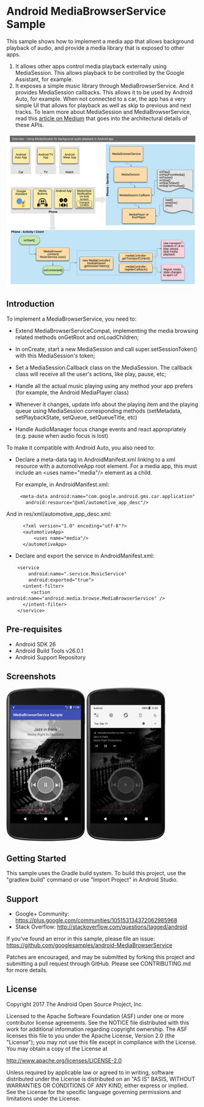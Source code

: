 
Android MediaBrowserService Sample
===================================

This sample shows how to implement a media app that allows
background playback of audio, and provide a media library
that is exposed to other apps.
1. It allows other apps control media playback externally
using MediaSession. This allows playback to be controlled by
the Google Assistant, for example.
2. It exposes a simple music library through MediaBrowserService.
And it provides MediaSession callbacks. This allows it to be used
by Android Auto, for example.
When not connected to a car, the app has a very simple UI that
allows for playback as well as skip to previous and next tracks.
To learn more about MediaSession and MediaBrowserService, read
this [article on Medium](https://medium.com/google-developers/understanding-mediasession-part-4-4-dcc77c535f99)
that goes into the architectural details of these APIs.

<img src="screenshots/architecture.png" height="400" alt="Architecture Diagram"/>

Introduction
------------

To implement a MediaBrowserService, you need to:

- Extend MediaBrowserServiceCompat, implementing the media
  browsing related methods onGetRoot and onLoadChildren;

- In onCreate, start a new MediaSession and call super.setSessionToken() with
  this MediaSession's token;

- Set a MediaSession.Callback class on the MediaSession. The callback class
  will receive all the user's actions, like play, pause, etc;

- Handle all the actual music playing using any method your app prefers
  (for example, the Android MediaPlayer class)

- Whenever it changes, update info about the playing item and the playing
  queue using MediaSession corresponding methods (setMetadata,
  setPlaybackState, setQueue, setQueueTitle, etc)

- Handle AudioManager focus change events and react appropriately
  (e.g. pause when audio focus is lost)


To make it compatible with Android Auto, you also need to:

- Declare a meta-data tag in AndroidManifest.xml linking to a xml resource
  with a automotiveApp root element. For a media app, this must include
  an &lt;uses name="media"/&gt; element as a child.

  For example, in AndroidManifest.xml:
```
     <meta-data android:name="com.google.android.gms.car.application"
       android:resource="@xml/automotive_app_desc"/>
```

  And in res/xml/automotive\_app\_desc.xml:
```
      <?xml version="1.0" encoding="utf-8"?>
      <automotiveApp>
          <uses name="media"/>
      </automotiveApp>
```

- Declare and export the service in AndroidManifest.xml:
```
    <service
        android:name=".service.MusicService"
        android:exported="true">
      <intent-filter>
         <action android:name="android.media.browse.MediaBrowserService" />
      </intent-filter>
    </service>
```

Pre-requisites
--------------

- Android SDK 26
- Android Build Tools v26.0.1
- Android Support Repository

Screenshots
-------------

<img src="screenshots/1-main.png" height="400" alt="Screenshot"/> <img src="screenshots/2-notification.png" height="400" alt="Screenshot"/> 

Getting Started
---------------

This sample uses the Gradle build system. To build this project, use the
"gradlew build" command or use "Import Project" in Android Studio.

Support
-------

- Google+ Community: https://plus.google.com/communities/105153134372062985968
- Stack Overflow: http://stackoverflow.com/questions/tagged/android

If you've found an error in this sample, please file an issue:
https://github.com/googlesamples/android-MediaBrowserService

Patches are encouraged, and may be submitted by forking this project and
submitting a pull request through GitHub. Please see CONTRIBUTING.md for more details.

License
-------

Copyright 2017 The Android Open Source Project, Inc.

Licensed to the Apache Software Foundation (ASF) under one or more contributor
license agreements.  See the NOTICE file distributed with this work for
additional information regarding copyright ownership.  The ASF licenses this
file to you under the Apache License, Version 2.0 (the "License"); you may not
use this file except in compliance with the License.  You may obtain a copy of
the License at

http://www.apache.org/licenses/LICENSE-2.0

Unless required by applicable law or agreed to in writing, software
distributed under the License is distributed on an "AS IS" BASIS, WITHOUT
WARRANTIES OR CONDITIONS OF ANY KIND, either express or implied.  See the
License for the specific language governing permissions and limitations under
the License.
